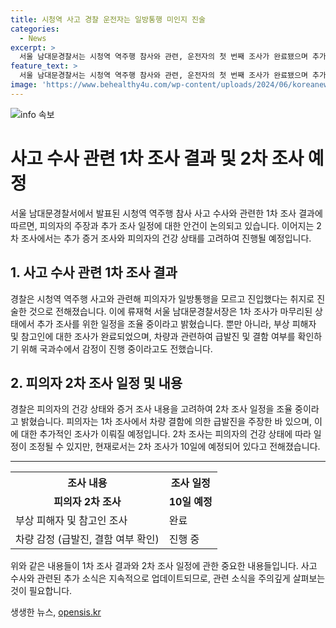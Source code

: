 ```yaml
---
title: 시청역 사고 경찰 운전자는 일방통행 미인지 진술
categories:
  - News
excerpt: >
  서울 남대문경찰서는 시청역 역주행 참사와 관련, 운전자의 첫 번째 조사가 완료됐으며 추가 조사 일정을 조율 중이라고 9일 밝혔다. 류재혁 서장은 참고인 조사와 부상 피해자 조사를 완료했으며 차량의 급발진, 결함 여부를 확인하기 위해 국과수에서 감정을 진행 중이라고 전했다. 1차 조사에서 운전자는 차량 결함으로 인한 급발진을 주장했고, 2차 조사는 10일 예정이다.
feature_text: >
  서울 남대문경찰서는 시청역 역주행 참사와 관련, 운전자의 첫 번째 조사가 완료됐으며 추가 조사 일정을 조율 중이라고 9일 밝혔다. 류재혁 서장은 참고인 조사와 부상 피해자 조사를 완료했으며 차량의 급발진, 결함 여부를 확인하기 위해 국과수에서 감정을 진행 중이라고 전했다. 1차 조사에서 운전자는 차량 결함으로 인한 급발진을 주장했고, 2차 조사는 10일 예정이다.
image: 'https://www.behealthy4u.com/wp-content/uploads/2024/06/koreanews.jpg'
---
```


<p><img src="https://www.behealthy4u.com/wp-content/uploads/2024/06/koreanews.jpg" alt="info 속보" /></p>

<h1>사고 수사 관련 1차 조사 결과 및 2차 조사 예정</h1>

<p data-ke-size="size16">서울 남대문경찰서에서 발표된 시청역 역주행 참사 사고 수사와 관련한 1차 조사 결과에 따르면, 피의자의 주장과 추가 조사 일정에 대한 안건이 논의되고 있습니다. 이어지는 2차 조사에서는 추가 증거 조사와 피의자의 건강 상태를 고려하여 진행될 예정입니다.</p>

<h2 data-ke-size="size26">1. 사고 수사 관련 1차 조사 결과</h2>

<p data-ke-size="size16">경찰은 시청역 역주행 사고와 관련해 피의자가 일방통행을 모르고 진입했다는 취지로 진술한 것으로 전해졌습니다. 이에 류재혁 서울 남대문경찰서장은 1차 조사가 마무리된 상태에서 추가 조사를 위한 일정을 조율 중이라고 밝혔습니다. 뿐만 아니라, 부상 피해자 및 참고인에 대한 조사가 완료되었으며, 차량과 관련하여 급발진 및 결함 여부를 확인하기 위해 국과수에서 감정이 진행 중이라고도 전했습니다.</p>

<h2 data-ke-size="size26">2. 피의자 2차 조사 일정 및 내용</h2>

<p data-ke-size="size16">경찰은 피의자의 건강 상태와 증거 조사 내용을 고려하여 2차 조사 일정을 조율 중이라고 밝혔습니다. 피의자는 1차 조사에서 차량 결함에 의한 급발진을 주장한 바 있으며, 이에 대한 추가적인 조사가 이뤄질 예정입니다. 2차 조사는 피의자의 건강 상태에 따라 일정이 조정될 수 있지만, 현재로서는 2차 조사가 10일에 예정되어 있다고 전해졌습니다.</p>

<hr>

<table>
  <tr>
    <th>조사 내용</th>
    <th>조사 일정</th>
  </tr>
  <tr>
    <td style="text-align: center; height: 17px;"><b>피의자 2차 조사</b></td>
    <td style="text-align: center; height: 17px;"><b>10일 예정</b></td>
  </tr>
  <tr>
    <td>부상 피해자 및 참고인 조사</td>
    <td>완료</td>
  </tr>
  <tr>
    <td>차량 감정 (급발진, 결함 여부 확인)</td>
    <td>진행 중</td>
  </tr>
</table>

<p data-ke-size="size16">위와 같은 내용들이 1차 조사 결과와 2차 조사 일정에 관한 중요한 내용들입니다. 사고 수사와 관련된 추가 소식은 지속적으로 업데이트되므로, 관련 소식을 주의깊게 살펴보는 것이 필요합니다.</p>
생생한 뉴스, <a href="https://opensis.kr" rel="dofollow">opensis.kr</a>


